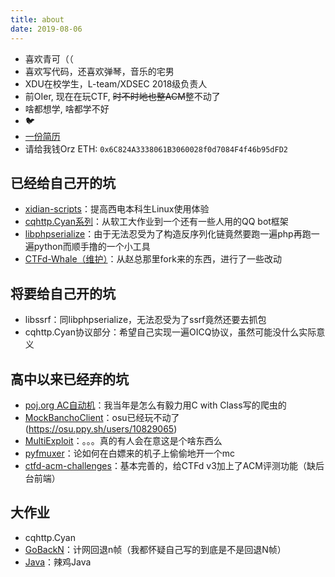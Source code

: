 ```yaml
---
title: about
date: 2019-08-06
---
```


* 喜欢青可（（
* 喜欢写代码，还喜欢弹琴，音乐的宅男
* XDU在校学生，L-team/XDSEC 2018级负责人
* 前OIer, 现在在玩CTF, ~~时不时地也整ACM~~整不动了
* 啥都想学, 啥都学不好
* 🐦
* [一份简历](https://blog.frankli.site/resume/)
* 请给我钱Orz ETH: `0x6C824A3338061B3060028f0d7084F4f46b95dFD2`

## 已经给自己开的坑

* [xidian-scripts](https://github.com/xdlinux/xidian-scripts)：提高西电本科生Linux使用体验
* [cqhttp.Cyan系列](https://github.com/frank-bots)：从软工大作业到一个还有一些人用的QQ bot框架
* [libphpserialize](https://github.com/frankli0324/libphpserialize)：由于无法忍受为了构造反序列化链竟然要跑一遍php再跑一遍python而顺手撸的一个小工具
* [CTFd-Whale（维护）](https://github.com/frankli0324/CTFd-Whale)：从赵总那里fork来的东西，进行了一些改动

## 将要给自己开的坑

* libssrf：同libphpserialize，无法忍受为了ssrf竟然还要去抓包
* cqhttp.Cyan协议部分：希望自己实现一遍OICQ协议，虽然可能没什么实际意义

## 高中以来已经弃的坑

* [poj.org AC自动机](https://github.com/FrankArchive/POJautomachine)：我当年是怎么有毅力用C with Class写的爬虫的  
* [MockBanchoClient](https://github.com/frankli0324/MockBanchoClient)：osu已经玩不动了(https://osu.ppy.sh/users/10829065)
* [MultiExploit](https://github.com/frankli0324/MultiExploit)：。。。真的有人会在意这是个啥东西么
* [pyfmuxer](https://github.com/frankli0324/pyfmuxer)：论如何在白嫖来的机子上偷偷地开一个mc
* [ctfd-acm-challenges](https://github.com/mssctf-platform/ctfd-acm-challenges)：基本完善的，给CTFd v3加上了ACM评测功能（缺后台前端）

## 大作业

* cqhttp.Cyan
* [GoBackN](https://github.com/frankli0324/GoBackN)：计网回退n帧（我都怀疑自己写的到底是不是回退N帧）
* [Java](https://github.com/frankli0324/JavaCourse)：辣鸡Java
